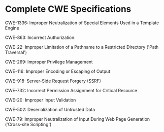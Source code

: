 

# Complete CWE Specifications

CWE-1336: Improper Neutralization of Special Elements Used in a Template Engine

CWE-863: Incorrect Authorization

CWE-22: Improper Limitation of a Pathname to a Restricted Directory ('Path Traversal')

CWE-269: Improper Privilege Management

CWE-116: Improper Encoding or Escaping of Output

CWE-918: Server-Side Request Forgery (SSRF)

CWE-732: Incorrect Permission Assignment for Critical Resource

CWE-20: Improper Input Validation

CWE-502: Deserialization of Untrusted Data

CWE-79: Improper Neutralization of Input During Web Page Generation ('Cross-site Scripting')